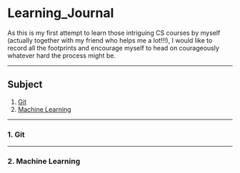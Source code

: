 # Learning_Journal <br>
As this is my first attempt to learn those intriguing CS courses by myself (actually together with my friend who helps me a lot!!!), I would like to record all the footprints and encourage myself to head on courageously whatever hard the process might be. <br>


----
## Subject
1. [Git](#jump1)
2. [Machine Learning](#jump2)

---
### <span id="jump1">1. Git</span>

---
### <span id="jump2">2. Machine Learning</span>

